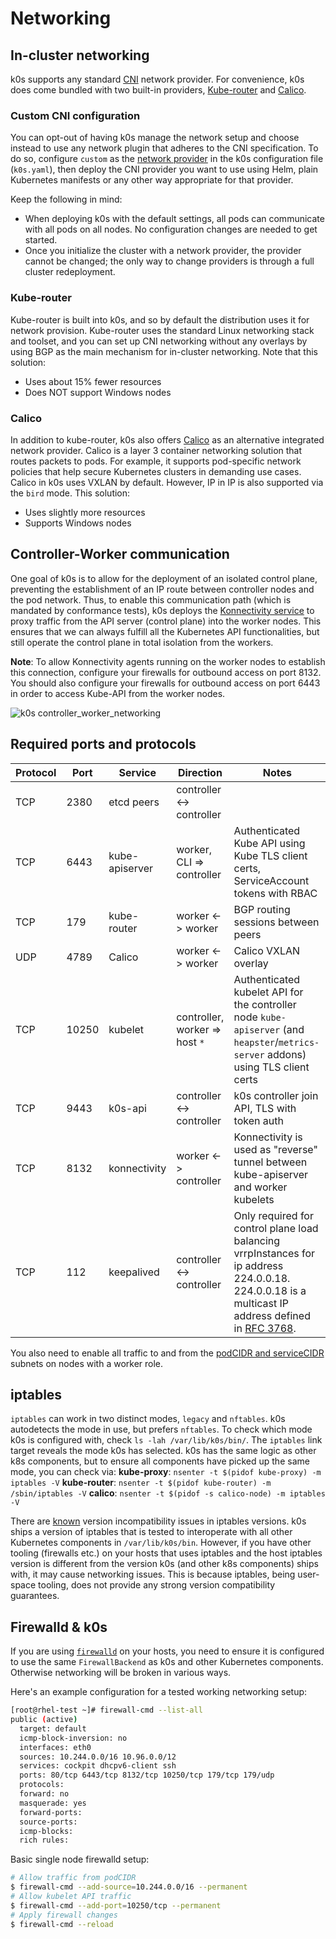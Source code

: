 # Networking

## In-cluster networking

k0s supports any standard [CNI] network provider. For convenience, k0s does come bundled with two built-in providers, [Kube-router] and [Calico].

[CNI]: https://github.com/containernetworking/cni
[Kube-router]: https://github.com/cloudnativelabs/kube-router
[Calico]: https://www.projectcalico.org/

### Custom CNI configuration

You can opt-out of having k0s manage the network setup and choose instead to use any network plugin that adheres to the CNI specification. To do so, configure `custom` as the [network provider] in the k0s configuration file (`k0s.yaml`), then deploy the CNI provider you want to use using Helm, plain Kubernetes manifests or any other way appropriate for that provider.

[network provider]: configuration.md#specnetwork

Keep the following in mind:

- When deploying k0s with the default settings, all pods can communicate with all pods on all nodes. No configuration changes are needed to get started.
- Once you initialize the cluster with a network provider, the provider cannot be changed; the only way to change providers is through a full cluster redeployment.

### Kube-router

Kube-router is built into k0s, and so by default the distribution uses it for network provision. Kube-router uses the standard Linux networking stack and toolset, and you can set up CNI networking without any overlays by using BGP as the main mechanism for in-cluster networking. Note that this solution:

- Uses about 15% fewer resources
- Does NOT support Windows nodes

### Calico

In addition to kube-router, k0s also offers [Calico] as an alternative
integrated network provider. Calico is a layer 3 container networking solution
that routes packets to pods. For example, it supports pod-specific network
policies that help secure Kubernetes clusters in demanding use cases. Calico in
k0s uses VXLAN by default. However, IP in IP is also supported via the `bird`
mode. This solution:

- Uses slightly more resources
- Supports Windows nodes

## Controller-Worker communication

One goal of k0s is to allow for the deployment of an isolated control plane, preventing the establishment of an IP route between controller nodes and the pod network. Thus, to enable this communication path (which is mandated by conformance tests), k0s deploys the [Konnectivity service](https://kubernetes.io/docs/tasks/extend-kubernetes/setup-konnectivity/) to proxy traffic from the API server (control plane) into the worker nodes. This ensures that we can always fulfill all the Kubernetes API functionalities, but still operate the control plane in total isolation from the workers.

**Note**: To allow Konnectivity agents running on the worker nodes to establish this connection, configure your firewalls for outbound access on port 8132. You should also configure your firewalls for outbound access on port 6443 in order to access Kube-API from the worker nodes.

![k0s controller_worker_networking](img/k0s_controller_worker_networking.png)

## Required ports and protocols

| Protocol | Port  | Service        | Direction                      | Notes
|----------|-------|----------------|--------------------------------|--------
| TCP      | 2380  | etcd peers     | controller <-> controller      |
| TCP      | 6443  | kube-apiserver | worker, CLI => controller      | Authenticated Kube API using Kube TLS client certs, ServiceAccount tokens with RBAC
| TCP      | 179   | kube-router    | worker <-> worker              | BGP routing sessions between peers
| UDP      | 4789  | Calico         | worker <-> worker              | Calico VXLAN overlay
| TCP      | 10250 | kubelet        | controller, worker => host `*` | Authenticated kubelet API for the controller node `kube-apiserver` (and `heapster`/`metrics-server` addons) using TLS client certs
| TCP      | 9443  | k0s-api        | controller <-> controller      | k0s controller join API, TLS with token auth
| TCP      | 8132  | konnectivity   | worker <-> controller          | Konnectivity is used as "reverse" tunnel between kube-apiserver and worker kubelets
| TCP      | 112   | keepalived     | controller <-> controller      | Only required for control plane load balancing vrrpInstances for ip address 224.0.0.18. 224.0.0.18 is a multicast IP address defined in [RFC 3768].

You also need to enable all traffic to and from the [podCIDR and serviceCIDR] subnets on nodes with a worker role.

[podCIDR and serviceCIDR]: configuration.md#specnetwork
[RFC 3768]: https://datatracker.ietf.org/doc/html/rfc3768#section-5.2.2

## iptables

`iptables` can work in two distinct modes, `legacy` and `nftables`. k0s autodetects the mode in use, but prefers `nftables`. To check which mode k0s is configured with, check `ls -lah /var/lib/k0s/bin/`. The `iptables` link target reveals the mode k0s has selected. k0s has the same logic as other k8s components, but to ensure all components have picked up the same mode, you can check via:
**kube-proxy**: `nsenter -t $(pidof kube-proxy) -m iptables -V`
**kube-router**: `nsenter -t $(pidof kube-router) -m /sbin/iptables -V`
**calico**: `nsenter -t $(pidof -s calico-node) -m iptables -V`

There are [known](https://bugzilla.netfilter.org/show_bug.cgi?id=1632) version incompatibility issues in iptables versions. k0s ships a version of iptables that is tested to interoperate with all other Kubernetes components in `/var/lib/k0s/bin`. However, if you have other tooling (firewalls etc.) on your hosts that uses iptables and the host iptables version is different from the version k0s (and other k8s components) ships with, it may cause networking issues. This is because iptables, being user-space tooling, does not provide any strong version compatibility guarantees.

## Firewalld & k0s

If you are using [`firewalld`](https://firewalld.org/) on your hosts, you need to ensure it is configured to use the same `FirewallBackend` as k0s and other Kubernetes components. Otherwise networking will be broken in various ways.

Here's an example configuration for a tested working networking setup:

```sh
[root@rhel-test ~]# firewall-cmd --list-all
public (active)
  target: default
  icmp-block-inversion: no
  interfaces: eth0
  sources: 10.244.0.0/16 10.96.0.0/12
  services: cockpit dhcpv6-client ssh
  ports: 80/tcp 6443/tcp 8132/tcp 10250/tcp 179/tcp 179/udp
  protocols: 
  forward: no
  masquerade: yes
  forward-ports: 
  source-ports: 
  icmp-blocks: 
  rich rules:
```

Basic single node firewalld setup:

```sh
# Allow traffic from podCIDR
$ firewall-cmd --add-source=10.244.0.0/16 --permanent
# Allow kubelet API traffic
$ firewall-cmd --add-port=10250/tcp --permanent
# Apply firewall changes
$ firewall-cmd --reload
```
